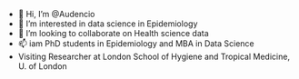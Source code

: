 - 👋 Hi, I’m @Audencio
- 👀 I’m interested in data science  in Epidemiology 
- 💞️ I’m looking to collaborate on Health science  data
- 📫  iam PhD students in Epidemiology and MBA in Data Science
- Visiting Researcher at London School of Hygiene and Tropical Medicine, U. of London 

<!---
Audency/Audency is a ✨ special ✨ repository because its `README.md` (this file) appears on your GitHub profile.
You can click the Preview link to take a look at your changes.
--->
